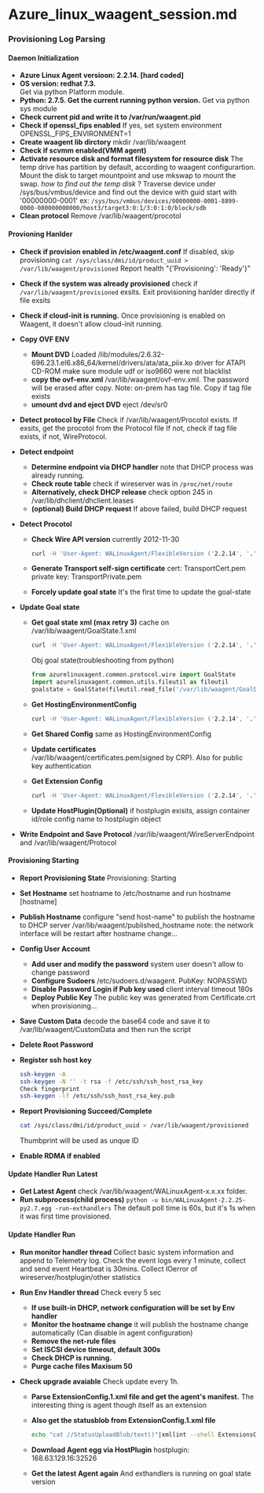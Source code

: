 # Azure_linux_waagent_session.md

### Provisioning Log Parsing

#### Daemon Initialization

- **Azure Linux Agent versioon: 2.2.14. [hard coded]**
- **OS version: redhat 7.3.**  
  Get via python Platform module. 
- **Python: 2.7.5. Get the current running python version.** 
  Get via python sys module
- **Check current pid and write it to /var/run/waagent.pid**
- **Check if openssl_fips enabled**
  If yes, set system environment OPENSSL_FIPS_ENVIRONMENT=1
- **Create waagent lib dirctory** 
  mkdir /var/lib/waagent
- **Check if scvmm enabled(VMM agent)**
- **Activate resource disk and format filesystem for resource disk** 
  The temp drive has partition by default, according to waagent configurartion. Mount the disk to target mountpoint and use mkswap to mount the swap. 
  *how to find out the temp disk* ? 
  Traverse device under /sys/bus/vmbus/device and find out the device with guid start with '00000000-0001'
  ex: `/sys/bus/vmbus/devices/00000000-0001-8899-0000-000000000000/host3/target3:0:1/3:0:1:0/block/sdb `
- **Clean protocol** 
  Remove /var/lib/waagent/procotol 

#### Provioning Hanlder

- **Check if provision enabled in /etc/waagent.conf**
  If disabled, skip provisioning `cat /sys/class/dmi/id/product_uuid > /var/lib/waagent/provisioned`
  Report health "{'Provisioning': 'Ready'}"

- **Check if the system was already provisioned** 
  check if `/var/lib/waagent/provisioned` exsits. Exit provisioning hanlder directly if file exsits

- **Check if cloud-init is running.** 
  Once provisioning is enabled on Waagent, it doesn't allow cloud-init running. 

- **Copy OVF ENV** 

  - **Mount DVD**
    Loaded /lib/modules/2.6.32-696.23.1.el6.x86_64/kernel/drivers/ata/ata_piix.ko driver for ATAPI CD-ROM
    make sure module udf or iso9660 were not blacklist 
  - **copy the ovf-env.xml**
    /var/lib/waagent/ovf-env.xml. The password will be erased after copy.
    Note: on-prem has tag file. Copy if tag file exists
  - **umount dvd and eject DVD**
    eject /dev/sr0     

- **Detect protocol by File** 
  Check if /var/lib/waagent/Procotol exists. 
  If exsits, get the procotol from the Protocol file 
  If not, check if tag file exists, if not, WireProtocol.  

- **Detect endpoint**

  - **Determine endpoint via DHCP handler** 
    note that DHCP process was already running.  
  - **Check route table**
    check if wireserver was in `/proc/net/route`
  - **Alternatively, check DHCP release** 
    check option 245 in /var/lib/dhclient/dhclient.leases
  - **(optional) Build DHCP request**
    If above failed, build DHCP request

- **Detect Procotol** 

  - **Check Wire API version**
    currently 2012-11-30 

    ```bash
    curl -H 'User-Agent: WALinuxAgent/FlexibleVersion ('2.2.14', '.', ('alpha', 'bet http://168.63.129.16/?comp=versions
    ```

  - **Generate Transport self-sign certificate**
    cert: TransportCert.pem private key: TransportPrivate.pem

  - **Forcely update goal state**
    It's the first time to update the goal-state

- **Update Goal state** 

  - **Get goal state xml (max retry 3)**
    cache on /var/lib/waagent/GoalState.1.xml

    ```bash
    curl -H 'User-Agent: WALinuxAgent/FlexibleVersion ('2.2.14', '.', ('alpha', 'beta', 'rc'))' -H 'x-ms-version:2012-11-30' -H 'x-ms-agent-name:WALinuxAgent' http://168.63.129.16/machine/?comp=goalstate
    ```

    Obj goal state(troubleshooting from python)

    ```python
    from azurelinuxagent.common.protocol.wire import GoalState
    import azurelinuxagent.common.utils.fileutil as fileutil
    goalstate = GoalState(fileutil.read_file('/var/lib/waagent/GoalState.1.xml'))
    ```

  - **Get HostingEnvironmentConfig** 

    ```bash
    curl -H 'User-Agent: WALinuxAgent/FlexibleVersion ('2.2.14', '.', ('alpha', 'beta', 'rc'))' -H 'x-ms-version:2012-11-30' -H 'x-ms-agent-name:WALinuxAgent' 'http://168.63.129.16:80/machine/2f196a05-4296-4a33-9bbc-8d15d87cbfa0/534e4d2c%2D4f05%2D40b0%2D9457%2Dbfa64b6ff8c0.%5Fyingrhel74?comp=config&type=hostingEnvironmentConfig&incarnation=3'
    ```

  - **Get Shared Config** 
    same as HostingEnvironmentConfig

  - **Update certificates**  
    /var/lib/waagent/certificates.pem(signed by CRP). Also for public key authentication 

  - **Get Extension Config**  

    ```bash
    curl -H 'User-Agent: WALinuxAgent/FlexibleVersion ('2.2.14', '.', ('alpha', 'beta', 'rc'))' -H 'x-ms-version:2012-11-30' -H 'x-ms-agent-name:WALinuxAgent' 'http://168.63.129.16:80/machine/2f196a05-4296-4a33-9bbc-8d15d87cbfa0/534e4d2c%2D4f05%2D40b0%2D9457%2Dbfa64b6ff8c0.%5Fyingrhel74?comp=config&type=extensionsConfig&incarnation=3'
    ```

  - **Update HostPlugin(Optional)** 
    if hostplugin exisits, assign container id/role config name to hostplugin object

- **Write Endpoint and Save Protocol** 
  /var/lib/waagent/WireServerEndpoint and /var/lib/waagent/Protocol 

#### Provisioning Starting

- **Report Provisioning State** 
  Provisioning: Starting 

- **Set Hostname** 
  set hostname to /etc/hostname and run hostname [hostname]

- **Publish Hostname** 
  configure "send host-name" to publish the hostname to DHCP server
  /var/lib/waagent/published_hostname
  note: the network interface will be restart after hostname change...

- **Config User Account** 

  - **Add user and modify the password**
    system user doesn't allow to change password
  - **Configure Sudoers** 
    /etc/sudoers.d/waagent. PubKey: NOPASSWD
  - **Disable Password Login if Pub key used** 
    client interval timeout 180s
  - **Deploy Public Key**
    The public key was generated from Certificate.crt when provisioning... 

- **Save Custom Data**
  decode the base64 code and save it to /var/lib/waagent/CustomData and then run the script

- **Delete Root Password**

- **Register ssh host key**

  ```bash
  ssh-keygen -A
  ssh-keygen -N '' -t rsa -f /etc/ssh/ssh_host_rsa_key
  Check fingerprint 
  ssh-keygen -lf /etc/ssh/ssh_host_rsa_key.pub
  ```

- **Report Provisioning Succeed/Complete**

  ```bash
  cat /sys/class/dmi/id/product_uuid > /var/lib/waagent/provisioned
  ```

  Thumbprint will be used as unque ID

- **Enable RDMA if enabled** 

#### Update Handler Run Latest

- **Get Latest Agent**
  check /var/lib/waagent/WALinuxAgent-x.x.xx folder. 
- **Run subprocess(child process)**
  `python -u bin/WALinuxAgent-2.2.25-py2.7.egg -run-exthandlers`
  The default poll time is 60s, but it's 1s when it was first time provisioned. 

#### Update Handler Run

- **Run monitor handler thread** 
  Collect basic system information and append to Telemetry log.
  Check the event logs every 1 minute, collect and send event 
  Heartbeat is 30mins. Collect IOerror of wireserver/hostplugin/other statistics 

- **Run Env Handler thread**
  Check every 5 sec

  - **If use built-in DHCP, network configuration will be set by Env handler**
  - **Monitor the hostname change**
    it will publish the hostname change automatically (Can disable in agent configuration)
  - **Remove the net-rule files** 
  - **Set ISCSI device timeout, default 300s**
  - **Check DHCP is running.** 
  - **Purge cache files Maxisum 50**

- **Check upgrade avaiable** 
  Check update every 1h. 

  - **Parse ExtensionConfig.1.xml file and get the agent's manifest.**
    The interesting thing is agent though itself as an extension 

  - **Also get the statusblob from ExtensionConfig.1.xml file**

    ```bash
    echo "cat //StatusUploadBlob/text()"|xmllint --shell ExtensionsConfig.1.xml|sed 's/\$system.*//g'|sed '1d;$d'
    ```

  - **Download Agent egg via HostPlugin** 
    hostplugin: 168.63.129.16:32526

  - **Get the latest Agent again** 
    And exthandlers is running on goal state version 
